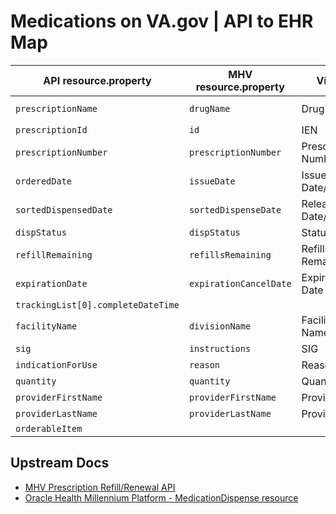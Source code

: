 # Medications on VA.gov | API to EHR Map

| API resource.property | MHV resource.property | VistA                 | Oracle Health Millennium resource |
| --------------------- | --------------------- | --------------------- | --------------------------------- |
| `prescriptionName`    | `drugName`            |   Drug Name           | (MD) `medicationCodeableConcept.coding.%Get(0).display` |
| `prescriptionId`      | `id`                  |   IEN                 | (MD) `medicationCodeableConcept.coding[0].code` |
| `prescriptionNumber`  | `prescriptionNumber`  |   Prescription Number | (MR) `id` |
| `orderedDate`         | `issueDate`           |   Issue Date/Time     | (MR) `authoredOn` |
| `sortedDispensedDate` | `sortedDispenseDate`  |   Release Date/Time   | (MD) `whenPrepared` |
| `dispStatus`          | `dispStatus`          |   Status              | (MD) `status` |
| `refillRemaining`     | `refillsRemaining`    |   Refills Remaining   | (MR) `dispenseRequest.numberOfRepeatsAllowed` |
| `expirationDate`      | `expirationCancelDate`|   Expiration Date     | (MR) `dispenseRequest.validityPeriod.end` |
| `trackingList[0].completeDateTime` |          |                       |  |
| `facilityName`        | `divisionName`        |   Facility Name       | (MD) `location.reference` |
| `sig`                 | `instructions`        |   SIG                 | (MD) `dosageInstruction.%Get(0).text` |
| `indicationForUse`    | `reason`              |   Reason              | (MR) `reasonCode.%Get(0).coding.%Get(0).display` |
| `quantity`            | `quantity`            |   Quantity            | (MD) `quantity.value` |
| `providerFirstName`   | `providerFirstName`   |   Provider            | (MR) `$p(requester.display, ", ", 1)` |
| `providerLastName`    | `providerLastName`    |   Provider            | (MR) `$p(requester.display, ", ", 2)` |
| `orderableItem`       |                       |        |  |

## Upstream Docs

- [MHV Prescription Refill/Renewal API](https://code.va.gov/catalog/default/api/mhv-api-rxr-v1)
- [Oracle Health Millennium Platform - MedicationDispense resource](https://docs.oracle.com/en/industries/health/millennium-platform-apis/mfrap/api-medicationdispense.html)
